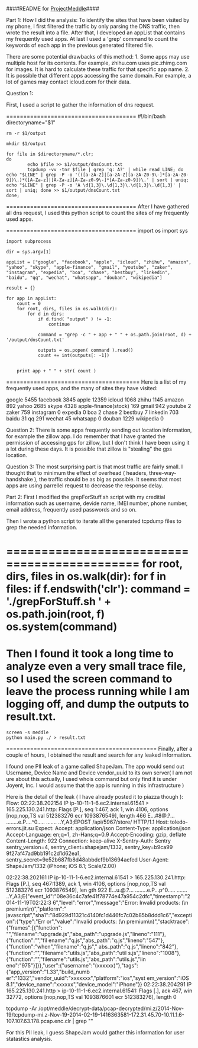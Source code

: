 ####README for [ProjectMeddle](http://david.choffnes.com/classes/cs4700fa14/projectMeddle.php)####

Part 1:
How I did the analysis:
  To identify the sites that have been visited by my phone, I first filtered the traffic by only parsing the DNS traffic, then wrote the result into a file. After that, I developed an appList that contains my frequently used apps. At last I used a 'grep' command to count the keywords of each app in the previous generated filtered file.

  There are some potential drawbacks of this method:
	1. Some apps may use multiple host for its contents. For example, zhihu.com uses pic.zhimg.com for images. It is hard to calculate these traffic for that specific app name.
	2. It is possible that different apps accessing the same domain. For example, a lot of games may contact icloud.com for their data.

Question 1:

First, I used a script to gather the information of dns request.

======================================
	#!/bin/bash
	directoryname="$1"
	
	rm -r $1/output
	
	mkdir $1/output
	
	for file in $directoryname/*.clr;
	do
	        echo $file >> $1/output/dnsCount.txt
	        tcpdump -vv -tnr $file | grep 'q: A?' | while read LINE; do echo "$LINE" | grep -P -o '(([a-zA-Z]|[a-zA-Z][a-zA-Z0-9\-]*[a-zA-Z0-9])\.)*([A-Za-z]|[A-Za-z][A-Za-z0-9\-]*[A-Za-z0-9])\.' | sort | uniq; echo "$LINE" | grep -P -o 'A \d{1,3}\.\d{1,3}\.\d{1,3}\.\d{1,3}' | sort | uniq; done >> $1/output/dnsCount.txt
	done;
======================================
After I have gathered all dns request, I used this python script to count the sites of my frequently used apps.

======================================
	import os
	import sys
	
	import subprocess
	
	dir = sys.argv[1]
	
	appList = ["google", "facebook", "apple", "icloud", "zhihu", "amazon", "yahoo", "skype", "apple-finance", "gmail", "youtube", "zaker", "instagram", "expedia", "boa", "chase", "bestbuy", "linkedin", "baidu", "qq", "wechat", "whatsapp", "douban", "wikipedia"]
	
	result = {}
	
	for app in appList:
	    count = 0
	    for root, dirs, files in os.walk(dir):
	        for d in dirs:
	            if d.find( "output" ) != -1:
	                continue
	
	            command = "grep -c " + app + " " + os.path.join(root, d) + '/output/dnsCount.txt'
	
	            outputs = os.popen( command ).read()
	            count += int(outputs[: -1])
	
	
	    print app + " " + str( count )
=======================================
Here is a list of my frequently used apps, and the many of sites they have visited:

google 5455
facebook 3845
apple 12359
icloud 1068
zhihu 1145
amazon 892
yahoo 2685
skype 4328
apple-finance(stock) 169
gmail 942
youtube 2
zaker 759
instagram 0
expedia 0
boa 2
chase 2
bestbuy 7
linkedin 703
baidu 31
qq 291
wechat 45
whatsapp 0
douban 1229
wikipedia 0

Question 2:
There is some apps frequently sending out location information, for example the zillow app. I do remember that I have granted the permission of accessing gps for zillow, but I don't think I have been using it a lot during these days. It is possible that zillow is "stealing" the gps location.

Question 3:
The most surprising part is that most traffic are fairly small. I thought that to minimum the effect of overhead ( headers, three-way-handshake ), the traffic should be as big as possible. It seems that most apps are using parrellel request to decrease the response delay.

Part 2:
First I modified the grepForStuff.sh script with my creditial information such as username, devide name, IMEI number, phone number, email address, frequently used passwords and so on. 

Then I wrote a python script to iterate all the generated tcpdump files to grep the needed information. 

=============================================
	for root, dirs, files in os.walk(dir):
	    for f in files:
	        if f.endswith('clr'):
	            command = './grepForStuff.sh ' + os.path.join(root, f)
	            os.system(command)
=============================================
Then I found it took a long time to analyze even a very small trace file, so I used the screen command to leave the process running while I am logging off, and dump the outputs to result.txt.
============================================
	screen -s meddle
	python main.py ./ > result.txt
============================================
Finally, after a couple of hours, I obtained the result and search for any leaked information.

I found one PII leak of a game called ShapeJam. The app would send out Username, Device Name and Device vendor_uuid to its own server( I am not ure about this actually, I used whois command but only find it is under Joyent, Inc. I would assume that the app is running in this infrastructure )

Here is the detail of the leak ( I have already posted it to piazza though ):
Flow: 
02:22:38.202154 IP ip-10-11-1-6.ec2.internal.61541 > 165.225.130.241.http: Flags [P.],
seq 1:467, ack 1, win 4106, options [nop,nop,TS val 512383276 ecr 1093876549], length
466
E...#8@.?...
........e.P....^0.....
.......
..Y,A3;EPOST /api/5967/store/ HTTP/1.1
Host: toledo-errors.jit.su
Expect:
Accept: application/json
Content-Type: application/json
Accept-Language: en;q=1, zh-Hans;q=0.9
Accept-Encoding: gzip, deflate
Content-Length: 922
Connection: keep-alive
X-Sentry-Auth: Sentry sentry_version=4, sentry_client=shapejam/1332, sentry_key=b9ca99
9f27af47ad9bb191c2d1d62ea1, sentry_secret=9e52b687fb8d48abbdcf9b13694aefed
User-Agent: ShapeJam/1332 (iPhone; iOS 8.1; Scale/2.00)

02:22:38.202161 IP ip-10-11-1-6.ec2.internal.61541 > 165.225.130.241.http: Flags [P.],
seq 467:1389, ack 1, win 4106, options [nop,nop,TS val 512383276 ecr 1093876549], len
gth 922
E...u.@.?...
........e.P...p^0.....
.......
..Y,A3;E{"event_id":"08e36c4c7afe41f78774e47a954c2dfc","timestamp":"2014-11-19T02:22:3
6","level":"error","message":"Error: Invalid products: (\n premium\n)","platform":"
javascript","sha1":"8d929d11321c4140fc1d446fc7c02b85b8ddd1c6","exception":{"type":"Err
or","value":"Invalid products: (\n premium\n)","stacktrace":{"frames":[{"function":
"","filename":"upgrade.js","abs_path":"upgrade.js","lineno":"111"},{"function":"","fil
ename":"q.js","abs_path":"q.js","lineno":"547"},{"function":"when","filename":"q.js","
abs_path":"q.js","lineno":"842"},{"function":"","filename":"utils.js","abs_path":"util
s.js","lineno":"1008"},{"function":"","filename":"utils.js","abs_path":"utils.js","lin
eno":"975"}]}},"user":{"username":"(xxxxxx)"},"tags":{"app_version":"1.33","build_numb
er":"1332","vendor_uuid":"xxxxxxx","platform":"ios","syst
em_version":"iOS 8.1","device_name":"xxxxxx","device_model":"iPhone"}}
02:22:38.204291 IP 165.225.130.241.http > ip-10-11-1-6.ec2.internal.61541: Flags [.],
ack 467, win 32772, options [nop,nop,TS val 1093876601 ecr 512383276], length 0
 
 
tcpdump -Ar /opt/meddle/decrypt-data/pcap-decrypted/mi.z/2014-Nov-19/tcpdump-mi.z-Nov-19-2014-02-19-1416363581-172.31.45.70-10.11.1.6-107.107.63.178.pcap.enc.clr | grep "<username>"

For this PII leak, I guess ShapeJam would gather this information for
user statastics analysis. 


